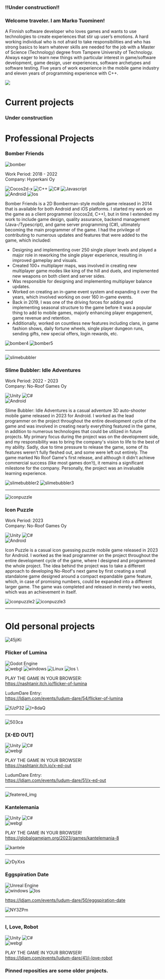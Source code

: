 ### !!**Under construction**!!

### Welcome traveler. I am Marko Tuominen!

A Finnish software developer who loves games and wants to use technologies to create experiences that stir up user’s emotions. A hard working individual who is not afraid to take responsibilities and who has strong basics to learn whatever skills are needed for the job with a Master of Science (Technology) degree from Tampere University of Technology. Always eager to learn new things with particular interest in game/software development, game design, user experiences, software archetypes and software testing. Five years of work experience in the mobile game industry and eleven years of programming experience with C++.

[<img src="https://img.shields.io/badge/LinkedIn-0077B5?style=for-the-badge&logo=linkedin&logoColor=white">](https://www.linkedin.com/in/tuominenmarko/)

# Current projects

### **Under construction**

# Professional Projects

### **Bomber Friends**

![bomber](https://user-images.githubusercontent.com/4212615/235475628-3ac32fc5-e201-454b-a6ca-c225940cb0c9.png)

Work Period: 2018 - 2022 \
Company: Hyperkani Oy

![Cocos2d-x](https://img.shields.io/badge/cocos2d-%23000000.svg?style=for-the-badge&logo=cocos&logoColor=white) ![C++](https://img.shields.io/badge/C%2B%2B-00599C?style=for-the-badge&logo=c%2B%2B&logoColor=white) ![C#](https://img.shields.io/badge/C%23-512BD4?logo=csharp&logoColor=fff&style=for-the-badge) ![Javascript](https://img.shields.io/badge/JavaScript-F7DF1E?style=for-the-badge&logo=javascript&logoColor=black) \
![Android](https://img.shields.io/badge/Android-3DDC84?style=for-the-badge&logo=android&logoColor=white) ![Ios](https://img.shields.io/badge/iOS-000000?style=for-the-badge&logo=ios&logoColor=white)

Bomber Friends is a 2D Bomberman-style mobile game released in 2014 that is available for both Android and iOS platforms. I started my work on the game as a client programmer (cocos2d, C++), but in time I extended my work to include game design, quality assurance, backend management (Java-/Typescript), and game server programming (C#), ultimately becoming the main programmer of the game. I had the privilege of contributing to numerous updates and features that were added to the game, which included:
- Designing and implementing over 250 single player levels and played a major role in reworking the single player experience, resulting in improved gameplay and visuals.
- Created 100+ multiplayer maps, was involved in creating new multiplayer game modes like king of the hill and duels, and implemented new weapons on both client and server sides.
- Was responsible for designing and implementing multiplayer balance updates.
- Worked on creating an in-game event system and expanding it over the years, which involved working on over 160 in-game events.
- Back in 2019, I was one of the driving forces for adding and implementing seasonal structure to the game before it was a popular thing to add to mobile games, majorly enhancing player engagement, game revenue and retention.
- Additionally, worked on countless new features including clans, in game fashion shows, daily fortune wheels, single player dungeon runs, sending gifts, new special offers, login rewards, etc.

![bomber4](https://github.com/F1nde/F1nde/assets/4212615/a4b5fbc2-836f-4195-88bd-af67c09cfb69)
![bomber5](https://github.com/F1nde/F1nde/assets/4212615/bdde4e87-8e5a-45f5-b575-8be541456d4b)

-----------------------------------------------------------------------------------------------------------------------------------------------------------------------

![slimebubbler](https://github.com/F1nde/F1nde/assets/4212615/fcb4b959-85d7-4df1-9da4-810848cc219e)

### **Slime Bubbler: Idle Adventures**
Work Period: 2022 - 2023 \
Company: No-Roof Games Oy

![Unity](https://img.shields.io/badge/unity-%23000000.svg?style=for-the-badge&logo=unity&logoColor=white) ![C#](https://img.shields.io/badge/C%23-512BD4?logo=csharp&logoColor=fff&style=for-the-badge) \
![Android](https://img.shields.io/badge/Android-3DDC84?style=for-the-badge&logo=android&logoColor=white)

Slime Bubbler: Idle Adventures is a casual adventure 3D auto-shooter mobile game released in 2023 for Android. I worked as the lead programmer on the project throughout the entire development cycle of the game and was involved in creating nearly everything featured in the game, in addition to numerous technologies that could be utilized in future projects. My primary focus during the project was on the development side, and my responsibility was to bring the company's vision to life to the best of my ability. Sadly, due to time pressure to release the game, some of its features weren't fully fleshed out, and some were left out entirely. The game marked No Roof Game's first release, and although it didn't achieve commercial success (like most games don’t), it remains a significant milestone for the company. Personally, the project was an invaluable learning experience.

![slimebubbler2](https://github.com/F1nde/F1nde/assets/4212615/f5f86682-2fc3-469c-9b1e-9a43d87541d5)
![slimebubbler3](https://github.com/F1nde/F1nde/assets/4212615/1140f67f-7363-4b22-961e-42bdf39064b4)

-----------------------------------------------------------------------------------------------------------------------------------------------------------------------

![iconpuzzle](https://github.com/F1nde/F1nde/assets/4212615/ca26a88c-aac2-4116-911b-c8eda15d7ed6)

### **Icon Puzzle**
Work Period: 2023 \
Company: No-Roof Games Oy

![Unity](https://img.shields.io/badge/unity-%23000000.svg?style=for-the-badge&logo=unity&logoColor=white) ![C#](https://img.shields.io/badge/C%23-512BD4?logo=csharp&logoColor=fff&style=for-the-badge) \
![Android](https://img.shields.io/badge/Android-3DDC84?style=for-the-badge&logo=android&logoColor=white)

Icon Puzzle is a casual icon guessing puzzle mobile game released in 2023 for Android. I worked as the lead programmer on the project throughout the entire development cycle of the game, where I designed and programmed the whole project. The idea behind the project was to take a different approach to developing No-Roof's next game by first creating a small standalone game designed around a compact expandable game feature, which, in case of promising numbers, could be expanded into a different larger game. The game was completed and released in merely two weeks, which was an achievement in itself.

![iconpuzzle2](https://github.com/F1nde/F1nde/assets/4212615/a56d1922-545a-4633-9b66-6af191bb052f)
![iconpuzzle3](https://github.com/F1nde/F1nde/assets/4212615/f23c2b57-5078-446d-95f3-fb6bf9df776a)

-----------------------------------------------------------------------------------------------------------------------------------------------------------------------

# Old personal projects

![45jiKi](https://github.com/F1nde/F1nde/assets/4212615/07d71086-7a53-45ae-a866-a9490f58f474)

### **Flicker of Lumina**

![Godot Engine](https://img.shields.io/badge/GODOT-%23FFFFFF.svg?style=for-the-badge&logo=godot-engine) \
![webgl](https://img.shields.io/badge/webgl-0078D6?style=for-the-badge&logo=webgl&logoColor=white) ![windows](https://img.shields.io/badge/Windows-0078D6?style=for-the-badge&logo=windows&logoColor=white) ![Linux](https://img.shields.io/badge/Linux-FCC624?style=for-the-badge&logo=linux&logoColor=black) ![Ios](https://img.shields.io/badge/iOS-000000?style=for-the-badge&logo=ios&logoColor=white) \

PLAY THE GAME IN YOUR BROWSER: \
https://nashtanir.itch.io/flicker-of-lumina

LudumDare Entry: \
https://ldjam.com/events/ludum-dare/54/flicker-of-lumina

![fJzP32](https://github.com/F1nde/F1nde/assets/4212615/22f917f4-d5fa-4805-9537-76ad1e21bc0c)
![I+8daQ](https://github.com/F1nde/F1nde/assets/4212615/104dd9a2-bc77-436c-a493-4f2b093b8cc2)

-----------------------------------------------------------------------------------------------------------------------------------------------------------------------

![503ca](https://github.com/F1nde/F1nde/assets/4212615/508f9d25-8be6-4fb7-add7-40c4d7cb8d30)

### **[X-ED OUT]**

![Unity](https://img.shields.io/badge/unity-%23000000.svg?style=for-the-badge&logo=unity&logoColor=white) ![C#](https://img.shields.io/badge/C%23-512BD4?logo=csharp&logoColor=fff&style=for-the-badge) \
![webgl](https://img.shields.io/badge/webgl-0078D6?style=for-the-badge&logo=webgl&logoColor=white)

PLAY THE GAME IN YOUR BROWSER! \
https://nashtanir.itch.io/x-ed-out

LudumDare Entry: \
https://ldjam.com/events/ludum-dare/51/x-ed-out

-----------------------------------------------------------------------------------------------------------------------------------------------------------------------

![featered_img](https://github.com/F1nde/F1nde/assets/4212615/b41598f0-f926-4cda-8110-4e10ba64aca6)

### **Kantelemania**

![Unity](https://img.shields.io/badge/unity-%23000000.svg?style=for-the-badge&logo=unity&logoColor=white) ![C#](https://img.shields.io/badge/C%23-512BD4?logo=csharp&logoColor=fff&style=for-the-badge) \
![webgl](https://img.shields.io/badge/webgl-0078D6?style=for-the-badge&logo=webgl&logoColor=white)

PLAY THE GAME IN YOUR BROWSER! \
https://globalgamejam.org/2023/games/kantelemania-8

![kantele](https://github.com/F1nde/F1nde/assets/4212615/60630b25-d9d2-4803-aa38-759bd8efa1c2)

-----------------------------------------------------------------------------------------------------------------------------------------------------------------------

![rDyXxs](https://github.com/F1nde/F1nde/assets/4212615/4d4c090d-9106-496a-a568-ec28a9e89e41)

### **Eggspiration Date**

![Unreal Engine](https://img.shields.io/badge/unrealengine-%23313131.svg?style=for-the-badge&logo=unrealengine&logoColor=white) \
![windows](https://img.shields.io/badge/Windows-0078D6?style=for-the-badge&logo=windows&logoColor=white) ![Ios](https://img.shields.io/badge/iOS-000000?style=for-the-badge&logo=ios&logoColor=white)

https://ldjam.com/events/ludum-dare/50/eggspiration-date

![NY3ZPm](https://github.com/F1nde/F1nde/assets/4212615/912e7409-3981-4374-af00-874062c4a1b8)

-----------------------------------------------------------------------------------------------------------------------------------------------------------------------

### **I, Love, Robot**

![Unity](https://img.shields.io/badge/unity-%23000000.svg?style=for-the-badge&logo=unity&logoColor=white) ![C#](https://img.shields.io/badge/C%23-512BD4?logo=csharp&logoColor=fff&style=for-the-badge) \
![webgl](https://img.shields.io/badge/webgl-0078D6?style=for-the-badge&logo=webgl&logoColor=white)

PLAY THE GAME IN YOUR BROWSER! \
https://ldjam.com/events/ludum-dare/41/i-love-robot

### Pinned reposities are some older projects.

<!--
**F1nde/F1nde** is a ✨ _special_ ✨ repository because its `README.md` (this file) appears on your GitHub profile.

Here are some ideas to get you started:

- 🔭 I’m currently working on ...
- 🌱 I’m currently learning ...
- 👯 I’m looking to collaborate on ...
- 🤔 I’m looking for help with ...
- 💬 Ask me about ...
- 📫 How to reach me: ...
- 😄 Pronouns: ...
- ⚡ Fun fact: ...
-->
